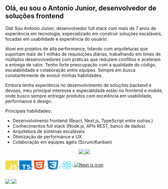 ## Olá, eu sou o Antonio Junior, desenvolvedor de soluções frontend
Olá! Sou Antonio Junior, desenvolvedor full stack com mais de 7 anos de experiência em tecnologia, especializado em construir soluções escaláveis, focadas em usabilidade e experiência do usuário.

Atuei em projetos de alta performance, lidando com arquiteturas que suportam mais de 1 milhão de requisições diárias, trabalhando em times de múltiplos desenvolvedores com práticas que reduzem conflitos e aceleram a entrega de valor. Tenho forte preocupação com a qualidade do código, escalabilidade e colaboração entre equipes. Sempre em busca constantemente de evoluir minhas habilidades.

Embora tenha experiência no desenvolvimento de soluções backend e devops, meu principal interesse e especialidade estão no frontend e mobile, onde busco sempre entregar produtos com excelência em usabilidade, performance e design.

Principais habilidades:
- Desenvolvimento frontend (React, Next.js, TypeScript entre outras.)
- Conhecimentos full stack (Node.js, APIs REST, banco de dados)
- Arquitetura de sistemas escaláveis
- Otimização de performance e UX
- Colaboração em equipes ágeis (Scrum/Kanban)

<div align="center">
  <a href="https://github.com/antoniojuniordev">
  <img height="180em" src="https://github-readme-stats.vercel.app/api?username=antoniojuniordev&show_icons=true&theme=tokyonight&include_all_commits=true&count_private=true"/>
  <img height="180em" src="https://github-readme-stats.vercel.app/api/top-langs/?username=antoniojuniordev&layout=compact&langs_count=7&theme=tokyonight"/>
</div>
<div style="display: inline_block"><br>
  <img align="center" alt="Js icon" height="30" width="40" src="https://raw.githubusercontent.com/devicons/devicon/master/icons/javascript/javascript-plain.svg">
  <img align="center" alt="Ts icon" height="30" width="40" src="https://raw.githubusercontent.com/devicons/devicon/master/icons/typescript/typescript-plain.svg">
  <img align="center" alt="HTML icon" height="30" width="40" src="https://raw.githubusercontent.com/devicons/devicon/master/icons/html5/html5-original.svg">
  <img align="center" alt="CSS icon" height="30" width="40" src="https://raw.githubusercontent.com/devicons/devicon/master/icons/css3/css3-original.svg">
  <img align="center" alt="React icon" height="30" width="40" src="https://raw.githubusercontent.com/devicons/devicon/master/icons/react/react-original.svg">
  <img align="center" alt="Next.js icon" height="30" width="40" src="https://cdn.jsdelivr.net/gh/devicons/devicon@latest/icons/nextjs/nextjs-original.svg" />
</div>

  ##
 
<div>
  <a href="mailto:junior4g4@gmail.com"><img src="https://img.shields.io/badge/-Gmail-%23333?style=for-the-badge&logo=gmail&logoColor=white" target="_blank"></a>
  <a href="www.linkedin.com/in/antoniojuniordev" target="_blank"><img src="https://img.shields.io/badge/-LinkedIn-%230077B5?style=for-the-badge&logo=linkedin&logoColor=white" target="_blank"></a> 
</div>
